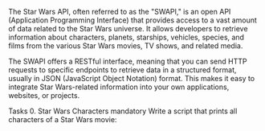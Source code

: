 The Star Wars API, often referred to as the "SWAPI," is an open API (Application Programming Interface) that provides access to a vast amount of data related to the Star Wars universe. It allows developers to retrieve information about characters, planets, starships, vehicles, species, and films from the various Star Wars movies, TV shows, and related media.

The SWAPI offers a RESTful interface, meaning that you can send HTTP requests to specific endpoints to retrieve data in a structured format, usually in JSON (JavaScript Object Notation) format. This makes it easy to integrate Star Wars-related information into your own applications, websites, or projects.

Tasks 0. Star Wars Characters mandatory Write a script that prints all characters of a Star Wars movie:
